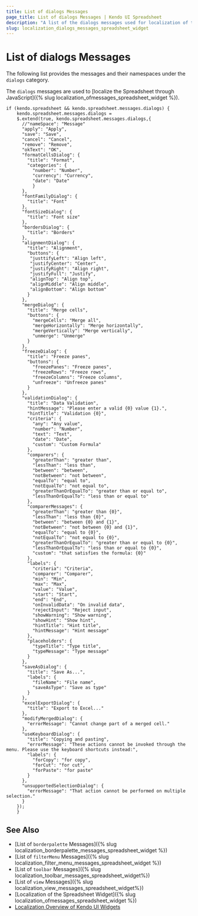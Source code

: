 ```yaml
---
title: List of dialogs Messages
page_title: List of dialogs Messages | Kendo UI Spreadsheet
description: "A list of the dialogs messages used for localization of the Kendo UI Spreadsheet widget via JavaScript."
slug: localization_dialogs_messages_spreadsheet_widget
---
```


# List of dialogs Messages

The following list provides the messages and their namespaces under the `dialogs` category.

The `dialogs` messages are used to [localize the Spreadsheet through JavaScript]({% slug localization_ofmessages_spreadsheet_widget %}).

    if (kendo.spreadsheet && kendo.spreadsheet.messages.dialogs) {
        kendo.spreadsheet.messages.dialogs =
        $.extend(true, kendo.spreadsheet.messages.dialogs,{
          //"nameSpace": "Message"
          "apply": "Apply",
          "save": "Save",
          "cancel": "Cancel",
          "remove": "Remove",
          "okText": "OK",
          "formatCellsDialog": {
            "title": "Format",
            "categories": {
              "number": "Number",
              "currency": "Currency",
              "date": "Date"
              }
          },
          "fontFamilyDialog": {
            "title": "Font"
          },
          "fontSizeDialog": {
            "title": "Font size"
          },
          "bordersDialog": {
            "title": "Borders"
          },
          "alignmentDialog": {
            "title": "Alignment",
            "buttons": {
             "justtifyLeft": "Align left",
             "justifyCenter": "Center",
             "justifyRight": "Align right",
             "justifyFull": "Justify",
             "alignTop": "Align top",
             "alignMiddle": "Align middle",
             "alignBottom": "Align bottom"
            }
          },
          "mergeDialog": {
            "title": "Merge cells",
            "buttons": {
              "mergeCells": "Merge all",
              "mergeHorizontally": "Merge horizontally",
              "mergeVertically": "Merge vertically",
              "unmerge": "Unmerge"
            }
          },
          "freezeDialog": {
            "title": "Freeze panes",
            "buttons": {
              "freezePanes": "Freeze panes",
              "freezeRows": "Freeze rows",
              "freezeColumns": "Freeze columns",
              "unfreeze": "Unfreeze panes"
            }
          },
          "validationDialog": {
            "title": "Data Validation",
            "hintMessage": "Please enter a valid {0} value {1}.",
            "hintTitle": "Validation {0}",
            "criteria": {
              "any": "Any value",
              "number": "Number",
              "text": "Text",
              "date": "Date",
              "custom": "Custom Formula"
            },
            "comparers": {
              "greaterThan": "greater than",
              "lessThan": "less than",
              "between": "between",
              "notBetween": "not between",
              "equalTo": "equal to",
              "notEqualTo": "not equal to",
              "greaterThanOrEqualTo": "greater than or equal to",
              "lessThanOrEqualTo": "less than or equal to"
            },
            "comparerMessages": {
              "greaterThan": "greater than {0}",
              "lessThan": "less than {0}",
              "between": "between {0} and {1}",
              "notBetween": "not between {0} and {1}",
              "equalTo": "equal to {0}",
              "notEqualTo": "not equal to {0}",
              "greaterThanOrEqualTo": "greater than or equal to {0}",
              "lessThanOrEqualTo": "less than or equal to {0}",
              "custom": "that satisfies the formula: {0}"
            },
            "labels": {
              "criteria": "Criteria",
              "comparer": "Comparer",
              "min": "Min",
              "max": "Max",
              "value": "Value",
              "start": "Start",
              "end": "End",
              "onInvalidData": "On invalid data",
              "rejectInput": "Reject input",
              "showWarning": "Show warning",
              "showHint": "Show hint",
              "hintTitle": "Hint title",
              "hintMessage": "Hint message"
            },
            "placeholders": {
              "typeTitle": "Type title",
              "typeMessage": "Type message"
            }
          },
          "saveAsDialog": {
            "title": "Save As...",
            "labels": {
              "fileName": "File name",
              "saveAsType": "Save as type"
            }
          },
          "excelExportDialog": {
            "title": "Export to Excel..."
          },
          "modifyMergedDialog": {
            "errorMessage": "Cannot change part of a merged cell."
          },
          "useKeyboardDialog": {
            "title": "Copying and pasting",
            "errorMessage": "These actions cannot be invoked through the menu. Please use the keyboard shortcuts instead:",
            "labels": {
              "forCopy": "for copy",
              "forCut": "for cut",
              "forPaste": "for paste"
            }
          },
          "unsupportedSelectionDialog": {
            "errorMessage": "That action cannot be performed on multiple selection."
          }
        });
        }

## See Also

* [List of `borderpalette` Messages]({% slug localization_borderpalette_messages_spreadsheet_widget %})
* [List of `filterMenu` Messages]({% slug localization_filter_menu_messages_spreadsheet_widget %})
* [List of `toolbar` Messages]({% slug localization_toolbar_messages_spreadsheet_widget%})
* [List of `view` Messages]({% slug localization_view_messages_spreadsheet_widget%})
* [Localization of the Spreadsheet Widget]({% slug localization_ofmessages_spreadsheet_widget %})
* [Localization Overview of Kendo UI Widgets](/framework/localization/overview)
